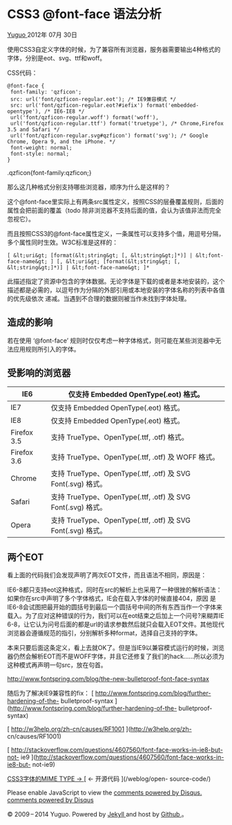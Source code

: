 #  CSS3 @font-face 语法分析

[ Yuguo ](http://yuguo.us) 2012年 07月 30日

使用CSS3自定义字体的时候，为了兼容所有浏览器，服务器需要输出4种格式的字体，分别是eot、svg、ttf和woff。

CSS代码：

    
    
    @font-face {
     font-family: 'qzficon';
     src: url('font/qzficon-regular.eot'); /* IE9兼容模式 */
     src: url('font/qzficon-regular.eot?#iefix') format('embedded-opentype'), /* IE6-IE8 */
     url('font/qzficon-regular.woff') format('woff'),
     url('font/qzficon-regular.ttf') format('truetype'), /* Chrome,Firefox 3.5 and Safari */
     url('font/qzficon-regular.svg#qzficon') format('svg'); /* Google Chrome, Opera 9, and the iPhone. */
     font-weight: normal;
     font-style: normal;
    }
    

.qzficon{font-family:qzficon;}

那么这几种格式分别支持哪些浏览器，顺序为什么是这样的？

这个@font-face里实际上有两条src属性定义，按照CSS的层叠覆盖规则，后面的属性会把前面的覆盖（todo
除非浏览器不支持后面的值，会认为该值非法而完全忽视它）。

而且按照CSS3的@font-face属性定义，一条属性可以支持多个值，用逗号分隔，多个属性同时生效。W3C标准是这样的：

    
    
    [ &lt;uri&gt; [format(&lt;string&gt; [, &lt;string&gt;]*)] | &lt;font-face-name&gt; ] [, &lt;uri&gt; [format(&lt;string&gt; [, &lt;string&gt;]*)] | &lt;font-face-name&gt; ]*
    

此描述指定了资源中包含的字体数据。无论字体是下载的或者是本地安装的，这个描述都是必需的，以逗号作为分隔的外部引用或本地安装的字体名称的列表中各值的优先级依次
递减。当遇到不合理的数据则被当作未找到字体处理。

##  造成的影响

若在使用 ‘@font-face’ 规则时仅仅考虑一种字体格式，则可能在某些浏览器中无法应用规则所引入的字体。

##  受影响的浏览器

IE6  |  仅支持 Embedded OpenType(.eot) 格式。  
---|---  
IE7  |  仅支持 Embedded OpenType(.eot) 格式。  
IE8  |  仅支持 Embedded OpenType(.eot) 格式。  
Firefox 3.5  |  支持 TrueType、OpenType(.ttf, .otf) 格式。  
Firefox 3.6  |  支持 TrueType、OpenType(.ttf, .otf) 及 WOFF 格式。  
Chrome  |  支持 TrueType、OpenType(.ttf, .otf) 及 SVG Font(.svg) 格式。  
Safari  |  支持 TrueType、OpenType(.ttf, .otf) 及 SVG Font(.svg) 格式。  
Opera  |  支持 TrueType、OpenType(.ttf, .otf) 及 SVG Font(.svg) 格式。  
  
##  两个EOT

看上面的代码我们会发现声明了两次EOT文件，而且语法不相同，原因是：

IE6-8都只支持eot这种格式，同时在src的解析上也采用了一种很挫的解析语法：如果你在src中声明了多个字体格式，IE会在载入字体的时候直接404，原因
是IE6-8会试图把最开始的圆括号到最后一个圆括号中间的所有东西当作一个字体来载入。为了应对这种错误的行为，我们可以在eot结束之后加上一个问号?来糊弄IE
6-8，让它认为问号后面的都是url的请求参数然后就只会载入EOT文件。其他现代浏览器会遵循规范的指引，分别解析多种format，选择自己支持的字体。

本来只要后面这条定义，看上去就OK了。但是当IE9以兼容模式运行的时候，浏览器仍然会解析EOT而不是WOFF字体，并且它还修复了我们的hack……所以必须为
这种模式再声明一句src，放在句首。

[ http://www.fontspring.com/blog/the-new-bulletproof-font-face-syntax
](http://www.fontspring.com/blog/the-new-bulletproof-font-face-syntax)

随后为了解决IE9兼容性的fix： [ http://www.fontspring.com/blog/further-hardening-of-the-
bulletproof-syntax ](http://www.fontspring.com/blog/further-hardening-of-the-
bulletproof-syntax)

[ http://w3help.org/zh-cn/causes/RF1001 ](http://w3help.org/zh-
cn/causes/RF1001)

[ http://stackoverflow.com/questions/4607560/font-face-works-in-ie8-but-not-
ie9 ](http://stackoverflow.com/questions/4607560/font-face-works-in-ie8-but-
not-ie9)

[ CSS3字体的MIME TYPE → ](/weblog/css3-font-mime-type/) [ ← 开源代码 ](/weblog/open-
source-code/)

Please enable JavaScript to view the [ comments powered by Disqus.
](http://disqus.com/?ref_noscript) [ comments powered by  Disqus
](http://disqus.com)

© 2009 – 2014 Yuguo. Powered by [ Jekyll ](https://github.com/mojombo/jekyll)
and host by [ Github ](https://github.com/yuguo) 。

